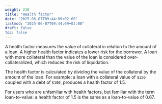 ```yaml
---
weight: 210
title: "Health factor"
date: "2025-06-07T09:44:09+02:00"
lastmod: "2025-06-07T09:44:09+02:00"
draft: false
toc: false
---
```


A health factor measures the value of collateral in relation to the amount of a loan. A higher health factor indicates a lower risk for the borrower. A loan with more collateral than the value of the loan is considered over-collateralized, which reduces the risk of liquidation.

The health factor is calculated by dividing the value of the collateral by the amount of the loan. For example: a loan with a collateral value of `$150` coupled with a debt of `$100`, produces a health factor of 1.5.

For users who are unfamiliar with health factors, but familiar with the term loan-to-value: a health factor of 1.5 is the same as a loan-to-value of 0.67.
